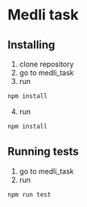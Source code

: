 # Medli task

## Installing

1. clone repository
2. go to medli_task 
3. run
```bash
npm install
```
4. run
```bash
npm install
```

## Running tests

1. go to medli_task 
2. run
```bash
npm run test
```
